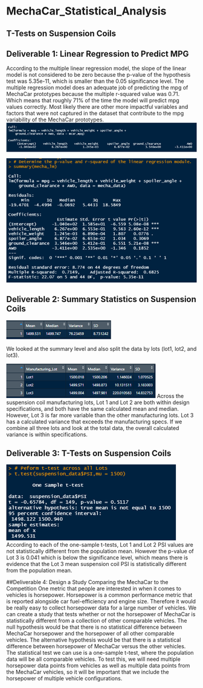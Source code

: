 # MechaCar_Statistical_Analysis

## T-Tests on Suspension Coils

##  Deliverable 1: Linear Regression to Predict MPG
According to the multiple linear regression model, the slope of the linear model is not considered to be zero because the p-value of the hypothesis test was 5.35e-11, which is smaller than the 0.05 significance level. The multiple regression model does an adequate job of predicting the mpg of MechaCar prototypes because the multiple r-squared value was 0.71. Which means that roughly 71% of the time the model will predict mpg values correctly. Most likely there are other more impactful variables and factors that were not captured in the dataset that contribute to the mpg variability of the MechaCar prototypes.
![](https://github.com/jojobear2020/MechaCar_Statistical_Analysis/blob/main/Images/mechacar_mpg_linear_regression.PNG)

![](https://github.com/jojobear2020/MechaCar_Statistical_Analysis/blob/main/Images/mechacar_mpg_summary_linear_regression.PNG)

## Deliverable 2: Summary Statistics on Suspension Coils

![](https://github.com/jojobear2020/MechaCar_Statistical_Analysis/blob/main/Images/suspension_coil_total_summary.PNG)

We looked at the summary level and also split the data by lots (lot1, lot2, and lot3).

![](https://github.com/jojobear2020/MechaCar_Statistical_Analysis/blob/main/Images/suspension_coil_lot_summary.PNG)
Across the suspension coil manufacturing lots, Lot 1 and Lot 2 are both within design specifications, and both have the same calculated mean and median. However, Lot 3 is far more variable than the other manufacturing lots. Lot 3 has a calculated variance that exceeds the manufacturing specs. If we combine all three lots and look at the total data, the overall calculated variance is within specifications.

## Deliverable 3: T-Tests on Suspension Coils

![](https://github.com/jojobear2020/MechaCar_Statistical_Analysis/blob/main/Images/suspension_coil_t-test.PNG)
According to each of the one-sample t-tests, Lot 1 and Lot 2 PSI values are not statistically different from the population mean. However the p-value of Lot 3 is 0.041 which is below the significance level, which means there is evidence that the Lot 3 mean suspension coil PSI is statistically different from the population mean.

##Deliverable 4: Design a Study Comparing the MechaCar to the Competition
One metric that people are interested in when it comes to vehicles is horsepower. Horsepower is a common performance metric that is reported alongside car fuel-efficiency and engine size. Therefore it would be really easy to collect horsepower data for a large number of vehicles. We can create a study that tests whether or not the horsepower of MechaCar is statistically different from a collection of other comparable vehicles. The null hypothesis would be that there is no statistical difference between MechaCar horsepower and the horsepower of all other comparable vehicles. The alternative hypothesis would be that there is a statistical difference between horsepower of MechaCar versus the other vehicles. The statistical test we can use is a one-sample t-test, where the population data will be all comparable vehicles. To test this, we will need multiple horsepower data points from vehicles as well as multiple data points from the MechaCar vehicles, so it will be important that we include the horsepower of multiple vehicle configurations.
